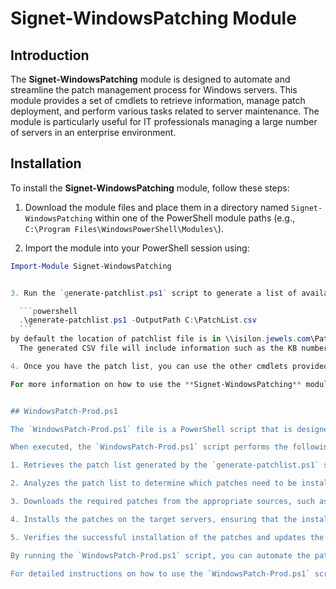 # Signet-WindowsPatching Module

## Introduction

The **Signet-WindowsPatching** module is designed to automate and streamline the patch management process for Windows servers. This module provides a set of cmdlets to retrieve information, manage patch deployment, and perform various tasks related to server maintenance. The module is particularly useful for IT professionals managing a large number of servers in an enterprise environment.

## Installation

To install the **Signet-WindowsPatching** module, follow these steps:

1. Download the module files and place them in a directory named `Signet-WindowsPatching` within one of the PowerShell module paths (e.g., `C:\Program Files\WindowsPowerShell\Modules\`).

2. Import the module into your PowerShell session using:
  ```powershell
  Import-Module Signet-WindowsPatching


  3. Run the `generate-patchlist.ps1` script to generate a list of available patches for your Windows servers. This script collects information about the installed patches on each server and creates a CSV file containing the patch details.

    ```powershell
    .\generate-patchlist.ps1 -OutputPath C:\PatchList.csv
    ```
by default the location of patchlist file is in \\isilon.jewels.com\Patching$\windows\patchlist. the rest of scripts will get access to this file as their refrence 
    The generated CSV file will include information such as the KB number, description, installation date, and status of each patch. This list can be used for further analysis or to plan patch deployment across your server infrastructure.

  4. Once you have the patch list, you can use the other cmdlets provided by the **Signet-WindowsPatching** module to manage patch deployment, install specific patches, or perform other maintenance tasks on your Windows servers.

  For more information on how to use the **Signet-WindowsPatching** module, refer to the module's documentation or run `Get-Help` on individual cmdlets.


  ## WindowsPatch-Prod.ps1

  The `WindowsPatch-Prod.ps1` file is a PowerShell script that is designed to be run on Windows servers either locally or remotely using the `schedule-task.ps1` file. This script is a key component of the **Signet-WindowsPatching** module and is responsible for automating the patch deployment process on Windows servers.

  When executed, the `WindowsPatch-Prod.ps1` script performs the following tasks:

  1. Retrieves the patch list generated by the `generate-patchlist.ps1` script.

  2. Analyzes the patch list to determine which patches need to be installed on each server.

  3. Downloads the required patches from the appropriate sources, such as Windows Update or a local patch repository.

  4. Installs the patches on the target servers, ensuring that the installation process is logged and any errors or failures are reported.

  5. Verifies the successful installation of the patches and updates the patch status in the patch list.

  By running the `WindowsPatch-Prod.ps1` script, you can automate the patch deployment process and ensure that your Windows servers are up to date with the latest security and feature updates. Whether you choose to run the script locally or remotely using the `schedule-task.ps1` file, the **Signet-WindowsPatching** module provides a convenient and efficient way to manage patch deployment across your server infrastructure.

  For detailed instructions on how to use the `WindowsPatch-Prod.ps1` script and the **Signet-WindowsPatching** module, please refer to the module's documentation or run `Get-Help` on the individual cmdlets.


  

